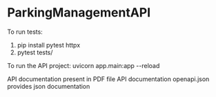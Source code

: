 # ParkingManagementAPI

To run tests:
1) pip install pytest httpx
2) pytest tests/

To run the API project:
uvicorn app.main:app --reload

API documentation present in PDF file API documentation
openapi.json provides json documentation
